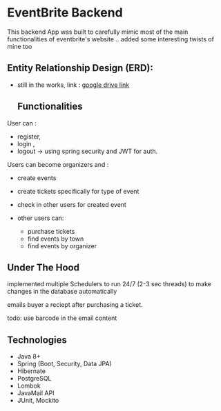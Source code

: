 # EventBrite Backend

This backend App was built to carefully mimic most of the main functionalities of eventbrite's website .. added some interesting twists of mine too

## Entity Relationship Design (ERD):

- still in the works,
  link : [google drive link](https://drive.google.com/file/d/1qb7bFaIcIgAPtbLbdWXLl_9qBGn5lBK4/view?usp=share_link)

  ## Functionalities

User can :

- register,
- login ,
- logout -> using spring security and JWT for auth.

Users can become organizers and :

- create events
- create tickets specifically for type of event
- check in other users for created event

- other users can:
  - purchase tickets
  - find events by town
  - find events by organizer

## Under The Hood

implemented multiple Schedulers to run 24/7 (2-3 sec threads) to make changes in the database automatically

emails buyer a reciept after purchasing a ticket.

todo: use barcode in the email content

## Technologies

- Java 8+
- Spring (Boot, Security, Data JPA)
- Hibernate
- PostgreSQL
- Lombok
- JavaMail API
- JUnit, Mockito
